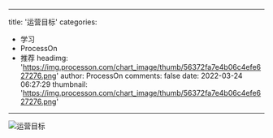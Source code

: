 
---
title: '运营目标'
categories: 
 - 学习
 - ProcessOn
 - 推荐
headimg: 'https://img.processon.com/chart_image/thumb/56372fa7e4b06c4efe627276.png'
author: ProcessOn
comments: false
date: 2022-03-24 06:27:29
thumbnail: 'https://img.processon.com/chart_image/thumb/56372fa7e4b06c4efe627276.png'
---

<div>   
<img class="thumb" alt="运营目标" src="https://img.processon.com/chart_image/thumb/56372fa7e4b06c4efe627276.png" referrerpolicy="no-referrer">
<p></p>  
</div>
            
